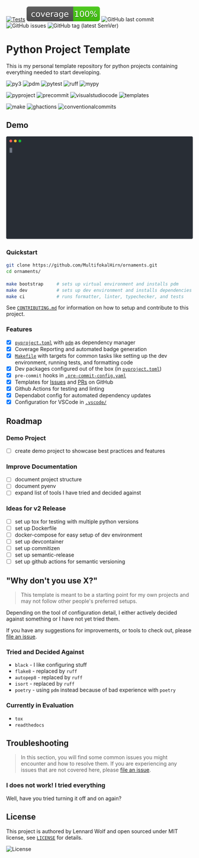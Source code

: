 [![Tests](https://github.com/MultifokalHirn/ornaments/actions/workflows/python-checks.yaml/badge.svg?branch=main)](https://github.com/MultifokalHirn/ornaments/actions/workflows/python-checks.yaml)
![Coverage](./docs/img/coverage.svg)
![GitHub last commit](https://img.shields.io/github/last-commit/MultifokalHirn/ornaments)
![GitHub issues](https://img.shields.io/github/issues/MultifokalHirn/ornaments)
![GitHub tag (latest SemVer)](https://img.shields.io/github/v/tag/MultifokalHirn/ornaments)

# Python Project Template

This is my personal template repository for python projects containing everything needed to start developing.

<!-- - Base Setup for Python Development
- Development and CI tools already Set Up
- Sensible Configuration out of the Box -->

![py3](https://img.shields.io/badge/python->=3.11.0-3776AB?logo=python&logoColor=FFFFFF&style=flat-square)
![pdm](https://img.shields.io/badge/depedency_manager-pdm-blueviolet?logoColor=FFFFFF&style=flat-square)
![pytest](https://img.shields.io/badge/test%20suite-pytest-0A9EDC?logo=pytest&logoColor=FFFFFF&style=flat-square)
![ruff](https://img.shields.io/badge/linter-ruff-006400?&style=flat-square)
![mypy](https://img.shields.io/badge/typechecker-mypy-blue?&style=flat-square)

![pyproject](https://img.shields.io/badge/pyproject.toml-000000?logo=python&style=flat-square)
![precommit](https://img.shields.io/badge/.pre--commit--config.yaml-000000?logo=precommit&style=flat-square)
![visualstudiocode](https://img.shields.io/badge/-.vscode/-000000?logo=visualstudiocode&logoColor=007ACC&style=flat-square)
![templates](https://img.shields.io/badge/Templates-000000?logo=github&logoColor=FFFFFF&style=flat-square)
<!-- ![editorconfig](https://img.shields.io/badge/-.editorconfig-000000?logo=editorconfig&style=flat-square) -->

![make](https://img.shields.io/badge/Makefile-FFFFFF?logo=gnu&logoColor=A42E2B&style=flat-square)
![ghactions](https://img.shields.io/badge/Github_Actions-FFFFFF?logo=githubactions&style=flat-square)
![conventionalcommits](https://img.shields.io/badge/Conventional%20Commits-FFFFFF?logo=conventionalcommits&style=flat-square)
<!-- ![docker](https://img.shields.io/badge/-Docker-FFFFFF?logo=docker&style=flat-square) -->
<!-- [![pre-commit](https://img.shields.io/badge/pre--commit-enabled-brightgreen?logo=pre-commit&logoColor=white&style=flat-square)](https://github.com/pre-commit/pre-commit&style=flat-square) -->
<!-- [![conventional-commits](https://img.shields.io/badge/Conventional%20Commits-1.0.0-yellow.svg&style=flat-square)](https://conventionalcommits.org&style=flat-square) -->

<!--
  - [`pyenv`](./.python-version)-->

<!-- [![semantic-release](https://img.shields.io/badge/%20%20%F0%9F%93%A6%F0%9F%9A%80-semantic--release-e10079.svg)](https://github.com/semantic-release/semantic-release) -->

  <!-- - `semantic-release` for automated versioning and changelog generation -->
<!-- - `commitizen` for version control and changelog generation -->

<!-- omit in toc
## Table of Contents
 -->

## Demo
>
[![asciicast](./docs/img/demo.svg)](https://asciinema.org/a/jJnVjjAALevmZBbgnWYGknz9b?autoplay=1&preload=1&loop=1)
<!-- omit in toc
TODO: embed as html to specify font family
 -->
### Quickstart

``` bash
git clone https://github.com/MultifokalHirn/ornaments.git
cd ornaments/

make bootstrap     # sets up virtual environment and installs pdm
make dev           # sets up dev environment and installs dependencies
make ci            # runs formatter, linter, typechecker, and tests
```

See [`CONTRIBUTING.md`](./CONTRIBUTING.md) for information on how to setup and contribute to this project.

### Features

- [x] [`pyproject.toml`](./pyproject.toml) with [`pdm`](https://pdm.fming.dev/) as dependency manager
- [x] Coverage Reporting and automated badge generation
- [x] [`Makefile`](./Makefile) with targets for common tasks like setting up the dev environment, running tests, and formatting code
- [x] Dev packages configured out of the box (in [`pyproject.toml`](./pyproject.toml))
- [x] `pre-commit` hooks in [`.pre-commit-config.yaml`](./.pre-commit-config.yaml)
- [x] Templates for [Issues](./.github/ISSUE_TEMPLATE.md) and [PRs](./.github/PULL_REQUEST_TEMPLATE.md) on GitHub
- [x] Github Actions for testing and linting
- [x] Dependabot config for automated dependency updates
- [x] Configuration for VSCode in [`.vscode/`](./.vscode)

## Roadmap

### Demo Project

- [ ] create demo project to showcase best practices and features

### Improve Documentation

- [ ] document project structure
- [ ] document pyenv
- [ ] expand list of tools I have tried and decided against

### Ideas for v2 Release

- [ ] set up tox for testing with multiple python versions
- [ ] set up Dockerfile
- [ ] docker-compose for easy setup of dev environment
- [ ] set up devcontainer
- [ ] set up commitizen
- [ ] set up semantic-release
- [ ] set up github actions for semantic versioning

<!-- ### Ideas for the Future

- [ ] find out how to sync templates with projects that use them? -->

## "Why don't you use X?"

> This template is meant to be a starting point for my own projects and may not follow other people's preferred setups.

Depending on the tool of configuration detail, I either actively decided against something or I have not yet tried them.

If you have any suggestions for improvements, or tools to check out, please [file an issue](https://github.com/MultifokalHirn/ornaments/issues).

### Tried and Decided Against

- `black` - I like configuring stuff
- `flake8` - replaced by `ruff`
- `autopep8` - replaced by `ruff`
- `isort` - replaced by `ruff`
- `poetry` - using `pdm` instead because of bad experience with `poetry`

### Currently in Evaluation

- `tox`
- `readthedocs`

## Troubleshooting

> In this section, you will find some common issues you might encounter and how to resolve them. If you are experiencing any issues that are not covered here, please [file an issue](https://github.com/MultifokalHirn/ornaments/issues).

### I does not work! I tried everything

Well, have you tried turning it off and on again?

## License

This project is authored by Lennard Wolf and open sourced under MIT license, see [`LICENSE`](./LICENSE) for details.

![License](https://img.shields.io/github/license/MultifokalHirn/ornaments)
